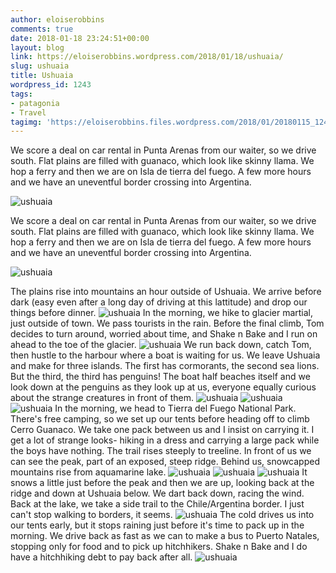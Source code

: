 ```yaml
---
author: eloiserobbins
comments: true
date: 2018-01-18 23:24:51+00:00
layout: blog
link: https://eloiserobbins.wordpress.com/2018/01/18/ushuaia/
slug: ushuaia
title: Ushuaia
wordpress_id: 1243
tags:
- patagonia
- Travel
tagimg: 'https://eloiserobbins.files.wordpress.com/2018/01/20180115_124918.jpg'
---
```

We score a deal on car rental in Punta Arenas from our waiter, so we drive south. Flat plains are filled with guanaco, which look like skinny llama. We hop a ferry and then we are on Isla de tierra del fuego. A few more hours and we have an uneventful border crossing into Argentina.


![ushuaia](https://eloiserobbins.files.wordpress.com/2018/01/20180115_124918.jpg)
 
We score a deal on car rental in Punta Arenas from our waiter, so we drive south. Flat plains are filled with guanaco, which look like skinny llama. We hop a ferry and then we are on Isla de tierra del fuego. A few more hours and we have an uneventful border crossing into Argentina.
 
![ushuaia](https://eloiserobbins.files.wordpress.com/2018/01/20180116_125444.jpg)

The plains rise into mountains an hour outside of Ushuaia. We arrive before dark (easy even after a long day of driving at this lattitude) and drop our things before dinner. 
![ushuaia](https://eloiserobbins.files.wordpress.com/2018/01/20180116_131617.jpg)
In the morning, we hike to glacier martial, just outside of town. We pass tourists in the rain. Before the final climb, Tom decides to turn around, worried about time, and Shake n Bake and I run on ahead to the toe of the glacier.
![ushuaia](https://eloiserobbins.files.wordpress.com/2018/01/20180116_165423.jpg)
We run back down, catch Tom, then hustle to the harbour where a boat is waiting for us. We leave Ushuaia and make for three islands. The first has cormorants, the second sea lions. But the third, the third has penguins! The boat half beaches itself and we look down at the penguins as they look up at us, everyone equally curious about the strange creatures in front of them.
![ushuaia](https://eloiserobbins.files.wordpress.com/2018/01/20180116_1827261.jpg)
![ushuaia](https://eloiserobbins.files.wordpress.com/2018/01/20180116_1827111.jpg)
![ushuaia](https://eloiserobbins.files.wordpress.com/2018/01/20180116_184200.jpg)
In the morning, we head to Tierra del Fuego National Park. There's free camping, so we set up our tents before heading off to climb Cerro Guanaco. We take one pack between us and I insist on carrying it. I get a lot of strange looks- hiking in a dress and carrying a large pack while the boys have nothing. The trail rises steeply to treeline. In front of us we can see the peak, part of an exposed, steep ridge. Behind us, snowcapped mountains rise from aquamarine lake.
![ushuaia](https://eloiserobbins.files.wordpress.com/2018/01/20180117_104931.jpg)
![ushuaia](https://eloiserobbins.files.wordpress.com/2018/01/20180117_143158.jpg)
![ushuaia](https://eloiserobbins.files.wordpress.com/2018/01/20180117_1431523.jpg)
It snows a little just before the peak and then we are up, looking back at the ridge and down at Ushuaia below. We dart back down, racing the wind. Back at the lake, we take a side trail to the Chile/Argentina border. I just can't stop walking to borders, it seems.
![ushuaia](https://eloiserobbins.files.wordpress.com/2018/01/20180117_180059.jpg)
The cold drives us into our tents early, but it stops raining just before it's time to pack up in the morning. We drive back as fast as we can to make a bus to Puerto Natales, stopping only for food and to pick up hitchhikers. Shake n Bake and I do have a hitchhiking debt to pay back after all.
![ushuaia](https://eloiserobbins.files.wordpress.com/2018/01/20180117_150947.jpg)
